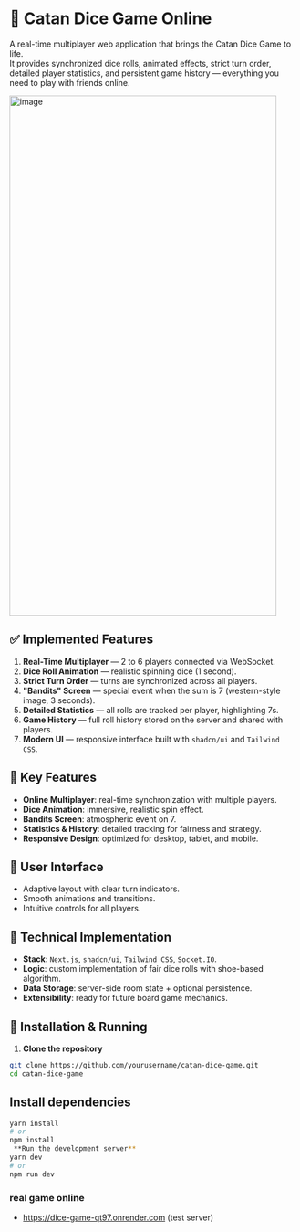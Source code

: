 # 🎲 Catan Dice Game Online

A real-time multiplayer web application that brings the Catan Dice Game to life.  
It provides synchronized dice rolls, animated effects, strict turn order, detailed player statistics, and persistent game history — everything you need to play with friends online.

<img width="468" height="911" alt="image" src="https://github.com/user-attachments/assets/1b80bd11-d38e-4737-901b-616f081e8fb6" />


## ✅ Implemented Features

1. **Real-Time Multiplayer** — 2 to 6 players connected via WebSocket.
2. **Dice Roll Animation** — realistic spinning dice (1 second).
3. **Strict Turn Order** — turns are synchronized across all players.
4. **"Bandits" Screen** — special event when the sum is 7 (western-style image, 3 seconds).
5. **Detailed Statistics** — all rolls are tracked per player, highlighting 7s.
6. **Game History** — full roll history stored on the server and shared with players.
7. **Modern UI** — responsive interface built with `shadcn/ui` and `Tailwind CSS`.

## 🎯 Key Features

* **Online Multiplayer**: real-time synchronization with multiple players.
* **Dice Animation**: immersive, realistic spin effect.
* **Bandits Screen**: atmospheric event on 7.
* **Statistics & History**: detailed tracking for fairness and strategy.
* **Responsive Design**: optimized for desktop, tablet, and mobile.

## 🎨 User Interface

* Adaptive layout with clear turn indicators.
* Smooth animations and transitions.
* Intuitive controls for all players.

## 🔧 Technical Implementation

* **Stack**: `Next.js`, `shadcn/ui`, `Tailwind CSS`, `Socket.IO`.
* **Logic**: custom implementation of fair dice rolls with shoe-based algorithm.
* **Data Storage**: server-side room state + optional persistence.
* **Extensibility**: ready for future board game mechanics.

## 🚀 Installation & Running

1. **Clone the repository**
```bash
git clone https://github.com/yourusername/catan-dice-game.git
cd catan-dice-game
```
## Install dependencies
```bash
yarn install
# or
npm install
 **Run the development server**
yarn dev
# or
npm run dev
```
### real game online 
- https://dice-game-qt97.onrender.com (test server)
